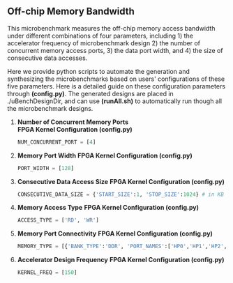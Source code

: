 ## Off-chip Memory Bandwidth
   This microbenchmark measures the off-chip memory access bandwidth under different combinations of four parameters, including 1) the accelerator frequency of microbenchmark design 2) the number of concurrent memory access ports, 3) the data port width, and 4) the size of consecutive data accesses. 
   
   Here we provide python scripts to automate the generation and synthesizing the microbenchmarks based on users' configurations of these five parameters. Here is a detailed guide on these configuration parameters through **(config.py)**. The generated designs are placed in ./uBenchDesignDir, and can use **(runAll.sh)** to automatically run though all the microbenchmark designs.
   
1. **Number of Concurrent Memory Ports**     
    **FPGA Kernel Configuration (config.py)**
    ```python
    NUM_CONCURRENT_PORT = [4]
    ```
    
2. **Memory Port Width**
    **FPGA Kernel Configuration (config.py)**
    ```python
    PORT_WIDTH = [128]
    ```

3. **Consecutive Data Access Size**
    **FPGA Kernel Configuration (config.py)**
    ```python
    CONSECUTIVE_DATA_SIZE = {'START_SIZE':1, 'STOP_SIZE':1024} # in KB
    ```
    
4. **Memory Access Type**
    **FPGA Kernel Configuration (config.py)**
    ```python
   ACCESS_TYPE = ['RD', 'WR']
    ```

5. **Memory Port Connectivity**
    **FPGA Kernel Configuration (config.py)**
    ```python
   MEMORY_TYPE = [{'BANK_TYPE':'DDR', 'PORT_NAMES':['HP0','HP1','HP2','HP3','HPC0','HPC1'], 'DEVICE_NAME':'xilinx_zcu104_base_202020_1'}]
    ```

6. **Accelerator Design Frequency**
    **FPGA Kernel Configuration (config.py)**
    ```python
    KERNEL_FREQ = [150]
    ```
